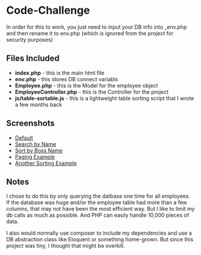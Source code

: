 # Code-Challenge

In order for this to work, you just need to input your DB info into _env.php and then rename it to env.php (which is ignored from the project for security purposes)

## Files Included

+ **index.php** - this is the main html file
+ **env.php** - this stores DB connect variabls
+ **Employee.php** - this is the Model for the employee object
+ **EmployeeController.php** - this is the Controller for the project
+ **js/table-sortable.js** - this is a lightweight table sorting script that I wrote a few months back

## Screenshots

+ [Default](../master/screenshots/1.%20default.png)
+ [Search by Name](../master/screenshots/2.%20search-by-name.png)
+ [Sort by Boss Name](../master/screenshots/3.%20sort-by-boss-name.png)
+ [Paging Example](../master/screenshots/4.%20paging-and-records-per-page.png)
+ [Another Sorting Example](../master/screenshots/5.%20sort-by-number-of-subordinates.png)

## Notes

I chose to do this by only querying the datbase one time for all employees.
If the database was huge and/or the employee table had more than a few columns, 
that may not have been the most efficient way. But I like to limit my db
calls as much as possible. And PHP can easily handle 10,000 pieces of data.

I also would normally use composer to include my dependencies and use a DB
abstraction class like Eloquent or something home-grown. But since this
project was tiny, I thought that might be overkill.